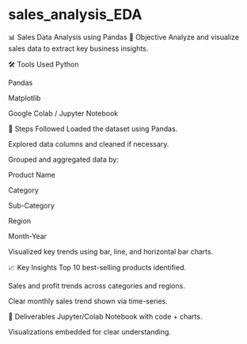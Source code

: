 # sales_analysis_EDA
📊 Sales Data Analysis using Pandas
📁 Objective
Analyze and visualize sales data to extract key business insights.

🛠 Tools Used
Python

Pandas

Matplotlib

Google Colab / Jupyter Notebook

📌 Steps Followed
Loaded the dataset using Pandas.

Explored data columns and cleaned if necessary.

Grouped and aggregated data by:

Product Name

Category

Sub-Category

Region

Month-Year

Visualized key trends using bar, line, and horizontal bar charts.

📈 Key Insights
Top 10 best-selling products identified.

Sales and profit trends across categories and regions.

Clear monthly sales trend shown via time-series.

📂 Deliverables
Jupyter/Colab Notebook with code + charts.

Visualizations embedded for clear understanding.
